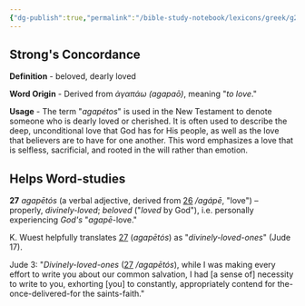 ```yaml
---
{"dg-publish":true,"permalink":"/bible-study-notebook/lexicons/greek/g27-agapetos/","tags":["Greek/G27-agapétos"],"created":"2025-06-02T23:52:02.447-04:00","updated":"2025-06-04T01:40:35.397-04:00"}
---
```



## Strong's Concordance

**Definition** - beloved, dearly loved

**Word Origin** - Derived from *ἀγαπάω (agapaō)*, meaning "*to love*."

**Usage** - The term "*agapétos*" is used in the New Testament to denote someone who is dearly loved or cherished. It is often used to describe the deep, unconditional love that God has for His people, as well as the love that believers are to have for one another. This word emphasizes a love that is selfless, sacrificial, and rooted in the will rather than emotion.

## Helps Word-studies

**27** *agapētós* (a verbal adjective, derived from [26](https://biblehub.com/greek/26.htm) */agápē*, "love") – properly, *divinely-loved*; *beloved* ("*loved* by God"), i.e. personally experiencing *God's* "*agapē*-love."

K. Wuest helpfully translates [27](https://biblehub.com/greek/27.htm) (*agapētós*) as "*divinely-loved-ones*" (Jude 17).

Jude 3: "*Divinely-loved-ones* ([27](https://biblehub.com/greek/27.htm) */agapētós*), while I was making every effort to write you about our common salvation, I had [a sense of] necessity to write to you, exhorting [you] to constantly, appropriately contend for the-once-delivered-for the saints-faith."
